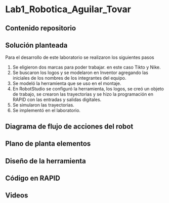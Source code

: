# Lab1_Robotica_Aguilar_Tovar

## Contenido repositorio

## Solución planteada
Para el desarrollo de este laboratorio se realizaron los siguientes pasos
1. Se eligieron dos marcas para poder trabajar. en este caso Tikto y Nike.
2. Se buscaron los logos y se modelaron en Inventor agregando las iniciales de los nombres de los integrantes del equipo.
3. Se modeló la herramienta que se uso en el montaje.
4. En RobotStudio se configuró la herramienta, los logos, se creó un objeto de trabajo, se crearon las trayectorias y se hizo la programación en RAPID con las entradas y salidas digitales.
5. Se simularon las trayectorias.
6. Se implementó en el laboratorio.

## Diagrama de flujo de acciones del robot

## Plano de planta elementos

## Diseño de la herramienta

## Código en RAPID

## Videos
